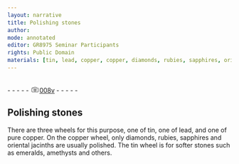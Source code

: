 ```yaml
---
layout: narrative
title: Polishing stones
author:
mode: annotated
editor: GR8975 Seminar Participants
rights: Public Domain
materials: [tin, lead, copper, copper, diamonds, rubies, sapphires, oriental, jacinths, tin, emeralds, amethysts]
---
```


 <br/>- - - - - <a href="http://gallica.bnf.fr/ark:/12148/btv1b10500001g/f22.image"><img src="../assets/photo-icon.png" alt="folio image: " style="display:inline-block; margin-bottom:-3px;"/>008v</a> - - - - - <br/> 
## Polishing stones

 
  There are three wheels for this purpose, one of tin, one of lead, and one of pure copper. On the copper wheel, only diamonds, rubies, sapphires and oriental jacinths are usually polished. The tin wheel is for softer stones such as emeralds, amethysts and others. 
 